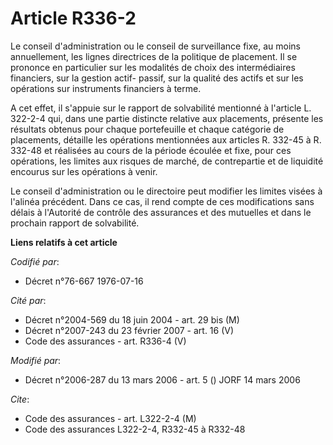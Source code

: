 # Article R336-2

Le conseil d'administration ou le conseil de surveillance fixe, au moins annuellement, les lignes directrices de la politique
de placement. Il se prononce en particulier sur les modalités de choix des intermédiaires financiers, sur la gestion actif-
passif, sur la qualité des actifs et sur les opérations sur instruments financiers à terme.

A cet effet, il s'appuie sur le rapport de solvabilité mentionné à l'article L. 322-2-4 qui, dans une partie distincte
relative aux placements, présente les résultats obtenus pour chaque portefeuille et chaque catégorie de placements, détaille
les opérations mentionnées aux articles R. 332-45 à R. 332-48 et réalisées au cours de la période écoulée et fixe, pour ces
opérations, les limites aux risques de marché, de contrepartie et de liquidité encourus sur les opérations à venir.

Le conseil d'administration ou le directoire peut modifier les limites visées à l'alinéa précédent. Dans ce cas, il rend
compte de ces modifications sans délais à l'Autorité de contrôle des assurances et des mutuelles et dans le prochain rapport
de solvabilité.

**Liens relatifs à cet article**

_Codifié par_:

  - Décret n°76-667 1976-07-16

_Cité par_:

  - Décret n°2004-569 du 18 juin 2004 - art. 29 bis (M)
  - Décret n°2007-243 du 23 février 2007 - art. 16 (V)
  - Code des assurances - art. R336-4 (V)

_Modifié par_:

  - Décret n°2006-287 du 13 mars 2006 - art. 5 () JORF 14 mars 2006

_Cite_:

  - Code des assurances - art. L322-2-4 (M)
  - Code des assurances L322-2-4, R332-45 à R332-48
